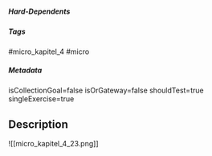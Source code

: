 ##### Hard-Dependents

##### Tags

#micro_kapitel_4
#micro

##### Metadata

isCollectionGoal=false
isOrGateway=false
shouldTest=true
singleExercise=true

## Description

![[micro_kapitel_4_23.png]]
